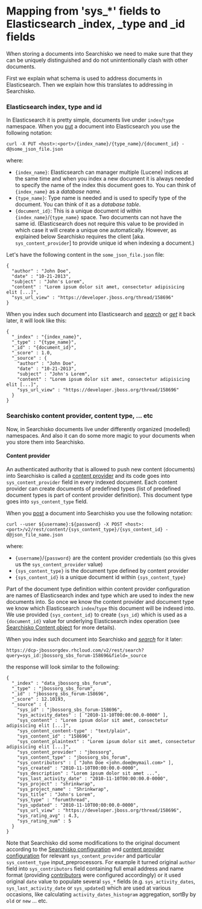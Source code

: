 # Mapping from 'sys_*' fields to Elasticsearch \_index, \_type and \_id fields

When storing a documents into Searchisko we need to make sure that they can be uniquely distinguished and do not
unintentionally clash with other documents.

First we explain what schema is used to address documents in Elasticsearch. Then we explain how this translates to addressing in Searchisko.

### Elasticsearch index, type and id

In Elasticsearch it is pretty simple, documents live under `index`/`type` namespace.
When you [put](http://www.elasticsearch.org/guide/en/elasticsearch/reference/0.90/docs-index_.html) a document into
Elasticsearch you use the following notation:

```
curl -X PUT <host>:<port>/{index_name}/{type_name}/{document_id} -d@some_json_file.json
```

where:

- `{index_name}`: Elasticsearch can manager multiple (Lucene) indices at the same time and when you index a new document it is always needed to specify the name of the index this document goes to. You can think of `{index_name}` as a *database name*.
- `{type_name}`: Type name is needed and is used to specify type of the document. You can think of it as a *database table*.
- `{document_id}`: This is a unique document id within `{index_name}`/`{type_name}` space. Two documents can not have the same id. (Elasticsearch does not require this value
to be provided in which case it will create a unique one automatically. However, as explained below Searchisko
requires the client [aka. `sys_content_provider`] to provide unique id when indexing a document.)

Let's have the following content in the `some_json_file.json` file:

```
{
  "author" : "John Doe",
  "date" : "10-21-2013",
  "subject" : "John's Lorem",
  "content" : "Lorem ipsum dolor sit amet, consectetur adipisicing elit [...]",
  "sys_url_view" : "https://developer.jboss.org/thread/158696"
}
```

When you index such document into Elasticsearch and [_search_](http://www.elasticsearch.org/guide/en/elasticsearch/reference/0.90/search.html) or [_get_](http://www.elasticsearch.org/guide/en/elasticsearch/reference/0.90/docs-get.html) it back later, it will look like this:

```
{
  "_index" : "{index_name}",
  "_type" : "{type_name}",
  "_id" : "{document_id}",
  "_score" : 1.0,
  "_source" : {
    "author" : "John Doe",
    "date" : "10-21-2013",
    "subject" : "John's Lorem",
    "content" : "Lorem ipsum dolor sit amet, consectetur adipisicing elit [...]",
    "sys_url_view" : "https://developer.jboss.org/thread/158696"
  }
}
```

### Searchisko content provider, content type, ... etc

Now, in Searchisko documents live under differently organized (modelled) namespaces. And also it can do some more magic to your documents when you store them into Searchisko.

#### Content provider

An authenticated authority that is allowed to push new content (documents) into Searchisko is called a [content provider](management/content_provider.md) and its code goes into `sys_content_provider` field in every indexed document.
Each content provider can create documents of predefined types (list of predefined document types is part of content provider definition). This document type goes into `sys_content_type` field.

When you [post](http://docs.jbossorg.apiary.io/#post-%2Fv2%2Frest%2Fcontent%2F%7Bsys_content_type%7D%2F%7Bsys_content_id%7D)
a document into Searchisko you use the following notation:

```
curl --user ${username}:${password} -X POST <host>:<port>/v2/rest/content/{sys_content_type}/{sys_content_id} -d@json_file_name.json
```
where:

- `{username}`/`{password}` are the content provider credentials (so this gives us the  `sys_content_provider` value)
- `{sys_content_type}` is the document type defined by content provider
- `{sys_content_id}` is a unique document id within `{sys_content_type}`

Part of the document type definition within content provider configuration are names of Elasticsearch index and type which are used to index the new documents into. So once we know the content provider and document type we know which Elasticsearch `index`/`type` this document will be indexed into. We use provided `{sys_content_id}` to create `{sys_id}` which is used as a `{document_id}` value for underlying Elasticsearch index operation (see [Searchisko Content object](dcp_content_object.md) for more details).

When you index such document into Searchisko and [_search_](http://docs.jbossorg.apiary.io/#searchapi) for it later:

```
https://dcp-jbossorgdev.rhcloud.com/v2/rest/search?query=sys_id:jbossorg_sbs_forum-158696&field=_source
```
the response will look similar to the following:

```
{
  "_index" : "data_jbossorg_sbs_forum",
  "_type" : "jbossorg_sbs_forum",
  "_id" : "jbossorg_sbs_forum-158696",
  "_score" : 12.10193,
  "_source" : {
    "sys_id" : "jbossorg_sbs_forum-158696",
    "sys_activity_dates" : [ "2010-11-10T00:00:00.0-0000" ],
    "sys_content" : "Lorem ipsum dolor sit amet, consectetur adipisicing elit [...]",
    "sys_content_content-type" : "text/plain",
    "sys_content_id" : "158696",
    "sys_content_plaintext" : "Lorem ipsum dolor sit amet, consectetur adipisicing elit [...]",
    "sys_content_provider" : "jbossorg",
    "sys_content_type" : "jbossorg_sbs_forum",
    "sys_contributors" : [ "John Doe <john.doe@mymail.com>" ],
    "sys_created" : "2010-11-10T00:00:00.0-0000",
    "sys_description" : "Lorem ipsum dolor sit amet ...",
    "sys_last_activity_date" : "2010-11-10T00:00:00.0-0000",
    "sys_project" : "shrinkwrap",
    "sys_project_name" : "Shrinkwrap",
    "sys_title" : "John's Lorem",
    "sys_type" : "forumthread",
    "sys_updated" : "2010-11-10T00:00:00.0-0000",
    "sys_url_view" : "https://developer.jboss.org/thread/158696",
    "sys_rating_avg" : 4.3,
    "sys_rating_num" : 5
  }
}
```
Note that Searchisko did some modifications to the original document according to the [Searchisko configuration](https://github.com/searchisko/searchisko/tree/master/configuration) and [content provider configuration](https://github.com/searchisko/searchisko/tree/master/configuration/data/provider) for relevant `sys_content_provider` and particular `sys_content_type` input_preprocessors. For example it turned original `author` field into `sys_contributors` field containing full email address and name format (providing [contributors](https://github.com/searchisko/searchisko/tree/master/configuration/data/contributor) were configured accordingly) or it used original `date` value to populate several `sys_*` fields (e.g. `sys_activity_dates`, `sys_last_activity_date` or `sys_updated`) which are used at various occasions, like calculating `activity_dates_histogram` aggregation, sortBy by `old` or `new` … etc.
